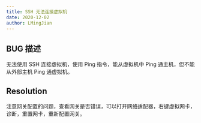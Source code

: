 ```yaml
---
title: SSH 无法连接虚拟机
date: 2020-12-02
author: LMingJian
---
```


## BUG 描述

无法使用 SSH 连接虚拟机，使用 Ping 指令，能从虚拟机中 Ping 通主机，但不能从外部主机 Ping 通虚拟机。

## Resolution

注意网关配置的问题，查看网关是否错误，可以打开网络适配器，右键虚拟网卡，诊断，重置网卡，重新配置网关。

